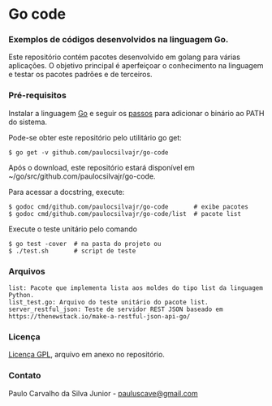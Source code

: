 # Go code
### Exemplos de códigos desenvolvidos na linguagem Go.

Este repositório contém pacotes desenvolvido em golang para várias aplicações. O objetivo principal é aperfeiçoar o conhecimento na linguagem e testar os pacotes padrões e de terceiros.

### Pré-requisitos

Instalar a linguagem [Go](https://golang.org/dl/) e seguir os [passos](https://golang.org/doc/install) para adicionar o binário ao PATH do sistema.

Pode-se obter este repositório pelo utilitário go get:
```
$ go get -v github.com/paulocsilvajr/go-code
```
Após o download, este repositório estará disponível em ~/go/src/github.com/paulocsilvajr/go-code.

Para acessar a docstring, execute:
```
$ godoc cmd/github.com/paulocsilvajr/go-code       # exibe pacotes
$ godoc cmd/github.com/paulocsilvajr/go-code/list  # pacote list
```

Execute o teste unitário pelo comando
```
$ go test -cover  # na pasta do projeto ou
$ ./test.sh       # script de teste
```

### Arquivos

```
list: Pacote que implementa lista aos moldes do tipo list da linguagem Python.
list_test.go: Arquivo do teste unitário do pacote list.
server_restful_json: Teste de servidor REST JSON baseado em 
https://thenewstack.io/make-a-restful-json-api-go/
```

### Licença

[Licença GPL](https://github.com/paulocsilvajr/go-code/blob/master/license_gpl.txt), arquivo em anexo no repositório.

### Contato

Paulo Carvalho da Silva Junior - pauluscave@gmail.com
